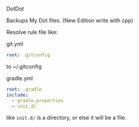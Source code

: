 DotDot

Backups My Dot files. (New Edition write with cpp)

Resolve rule file like:

git.yml

```yaml
root: .gitconfig
```

to ~/.gitconfig

gradle.yml

```yaml
root: .gradle
include:
  - gradle.properties
  - init.d/
```
like `init.d/` is a directory, or else it will be a file.

